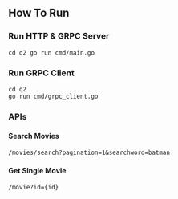 ## How To Run
### Run HTTP & GRPC Server
``
cd q2
go run cmd/main.go
``

### Run GRPC Client
```
cd q2
go run cmd/grpc_client.go
```

### APIs
#### Search Movies
`/movies/search?pagination=1&searchword=batman`

#### Get Single Movie
`/movie?id={id}`